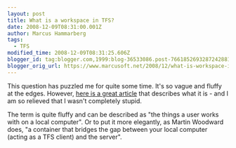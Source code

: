 ```yaml
---
layout: post
title: What is a workspace in TFS?
date: 2008-12-09T08:31:00.001Z
author: Marcus Hammarberg
tags:
  - TFS
modified_time: 2008-12-09T08:31:25.606Z
blogger_id: tag:blogger.com,1999:blog-36533086.post-7661852693287242881
blogger_orig_url: https://www.marcusoft.net/2008/12/what-is-workspace-in-tfs.html
---
```


This question has puzzled me for quite some time. It's so vague and fluffy at the edges. However, [here is a great article](http://www.woodwardweb.com/teamprise/000333.html) that describes what it is - and I am so relieved that I wasn't completely stupid.

The term is quite fluffy and can be described as "the things a user works with on a local computer". Or to put it more elegantly, as Martin Woodward does, "a container that bridges the gap between your local computer (acting as a TFS client) and the server".

